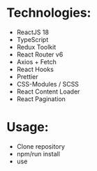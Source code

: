 # Technologies:

- ReactJS 18
- TypeScript
- Redux Toolkit 
- React Router v6 
- Axios + Fetch 
- React Hooks 
- Prettier 
- CSS-Modules / SCSS 
- React Content Loader 
- React Pagination 

# Usage: 

- Clone repository
- npm/run install
- use

